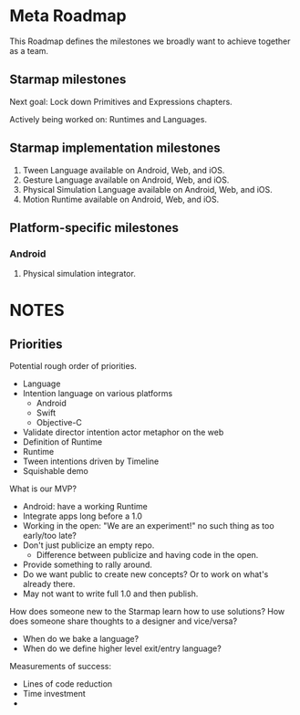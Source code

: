 # Meta Roadmap

This Roadmap defines the milestones we broadly want to achieve together as a team.

## Starmap milestones

Next goal: Lock down Primitives and Expressions chapters.

Actively being worked on: Runtimes and Languages.

## Starmap implementation milestones

1. Tween Language available on Android, Web, and iOS.
1. Gesture Language available on Android, Web, and iOS.
1. Physical Simulation Language available on Android, Web, and iOS.
1. Motion Runtime available on Android, Web, and iOS.

## Platform-specific milestones

### Android

1. Physical simulation integrator.


# NOTES

## Priorities

Potential rough order of priorities.

- Language
- Intention language on various platforms
  - Android
  - Swift
  - Objective-C
- Validate director intention actor metaphor on the web
- Definition of Runtime
- Runtime
- Tween intentions driven by Timeline
- Squishable demo

What is our MVP?

- Android: have a working Runtime
- Integrate apps long before a 1.0
- Working in the open: "We are an experiment!" no such thing as too early/too late?
- Don't just publicize an empty repo.
  - Difference between publicize and having code in the open.
- Provide something to rally around.
- Do we want public to create new concepts? Or to work on what's already there.
- May not want to write full 1.0 and then publish.

How does someone new to the Starmap learn how to use solutions?
How does someone share thoughts to a designer and vice/versa?

- When do we bake a language?
- When do we define higher level exit/entry language?

Measurements of success:

- Lines of code reduction
- Time investment
- 